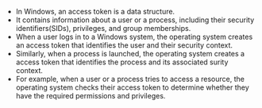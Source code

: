 - In Windows, an access token is a data structure.
- It contains information about a user or a process, including their security identifiers(SIDs), privileges, and group memberships.
- When a user logs in to a Windows system, the operating system creates an access token that identifies the user and their security context.
- Similarly, when a process is launched, the operating system creates a access token that identifies the process and its associated surity context.
- For example, when a user or a process tries to access a resource, the operating system checks their access token to determine whether they have the required permissions and privileges.